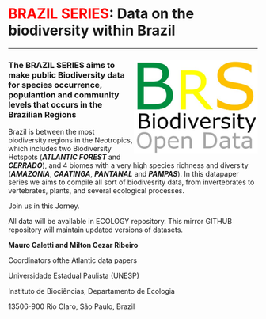# <span style="color:red">BRAZIL SERIES</span>: Data on the biodiversity within Brazil
--------------------------------------------------------
### <img align="right" width="250" src="brs_v02.jpg">The BRAZIL SERIES aims to make public Biodiversity data for species occurrence, populantion and community levels that occurs in the Brazilian Regions
Brazil is between the most biodiversity regions in the Neotropics, which includes two Biodiversity Hotspots (***ATLANTIC FOREST*** and ***CERRADO***), and 4 biomes with a very high species richness and diversity (***AMAZONIA***, ***CAATINGA***, ***PANTANAL*** and ***PAMPAS***). In this datapaper series we aims to compile all sort of biodivesrity data, from invertebrates to vertebrates, plants, and several ecological processes. 

Join us in this Jorney. 

All data will be available in ECOLOGY repository. This mirror GITHUB repository will maintain updated versions of datasets.

**Mauro Galetti and Milton Cezar Ribeiro**

Coordinators ofthe Atlantic data papers

Universidade Estadual Paulista (UNESP)

Instituto de Biociências, Departamento de Ecologia

13506-900 Rio Claro, São Paulo, Brazil




